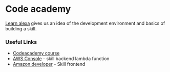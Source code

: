 # Code academy

[Learn alexa](https://www.codecademy.com/learn/learn-alexa) gives us an idea of the development environment and basics of building a skill.


### Useful Links

- [Codeacademy course](https://www.codecademy.com/learn)
- [AWS Console](https://console.aws.amazon.com/lambda/home?region=us-east-1#/) - skill backend lambda function
- [Amazon developer](https://developer.amazon.com/edw/home.html#/) - Skill frontend